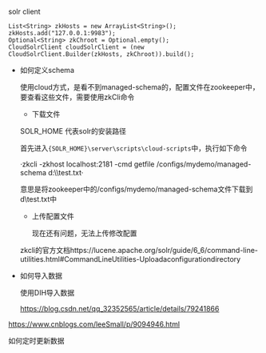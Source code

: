 solr client

```ru
List<String> zkHosts = new ArrayList<String>();
zkHosts.add("127.0.0.1:9983");
Optional<String> zkChroot = Optional.empty();
CloudSolrClient cloudSolrClient = (new CloudSolrClient.Builder(zkHosts, zkChroot)).build();

```

- 如何定义schema

  使用cloud方式，是看不到managed-schema的，配置文件在zookeeper中，要查看这些文件，需要使用zkCli命令

  - 下载文件

  SOLR_HOME 代表solr的安装路径

  首先进入`{SOLR_HOME}\server\scripts\cloud-scripts`中，执行如下命令

  ·zkcli -zkhost localhost:2181 -cmd getfile /configs/mydemo/managed-schema d:\\\test.txt·

  意思是将zookeeper中的/configs/mydemo/managed-schema文件下载到d\\test.txt中

  - 上传配置文件

    现在还有问题，无法上传修改配置

  zkcli的官方文档https://lucene.apache.org/solr/guide/6_6/command-line-utilities.html#CommandLineUtilities-Uploadaconfigurationdirectory

- 如何导入数据

  使用DIH导入数据

  https://blog.csdn.net/qq_32352565/article/details/79241866

https://www.cnblogs.com/leeSmall/p/9094946.html

如何定时更新数据